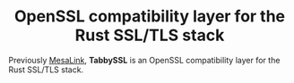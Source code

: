 <h1 align="center">OpenSSL compatibility layer for the Rust SSL/TLS stack</h1>

Previously [MesaLink](https://github.com/mesalock-linux/mesalink), **TabbySSL**
is an OpenSSL compatibility layer for the Rust SSL/TLS stack.
